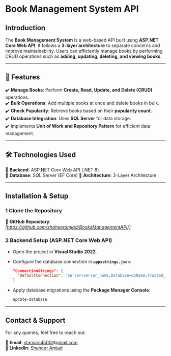 # **Book Management System API**  

## **Introduction**  
The **Book Management System** is a web-based API built using **ASP.NET Core Web API**. It follows a **3-layer architecture** to separate concerns and improve maintainability. Users can efficiently manage books by performing CRUD operations such as **adding, updating, deleting, and viewing books**.  

---

## **🚀 Features**    
✔️ **Manage Books**: Perform **Create, Read, Update, and Delete (CRUD)** operations.  
✔️ **Bulk Operations**: Add multiple books at once and delete books in bulk.  
✔️ **Check Popularity**: Retrieve books based on their **popularity count**.  
✔️ **Database Integration**: Uses **SQL Server** for data storage.  
✔️ Implements **Unit of Work and Repository Pattern** for efficient data management.  

---

## **🛠️ Technologies Used**  
🔹 **Backend**: ASP.NET Core Web API (.NET 8)  
🔹 **Database**: SQL Server (EF Core)
🔹 **Architecture**: 3-Layer Architecture  

---

## **Installation & Setup**  

### **1️ Clone the Repository**  
🔗 **GitHub Repository**: *[https://github.com/shaheeramjad/BooksManagementAPI/]*  

### **2️ Backend Setup (ASP.NET Core Web API)**  
- Open the project in **Visual Studio 2022**.  
- Configure the database connection in **`appsettings.json`**:  

  ```json
  "ConnectionStrings": {
    "DefaultConnection": "Server=server_name;Database=dbName;Trusted_Connection=True;TrustServerCertificate=True;MultipleActiveResultSets=true"
  }
  ```
- Apply database migrations using the **Package Manager Console**:  
  ```sh
  update-database
  ```  

---

## **Contact & Support**  
For any queries, feel free to reach out:  

📩 **Email**: stansari4500@gmail.com  
🔗 **LinkedIn**: [Shaheer Amjad](https://www.linkedin.com/in/shaheer-amjad-software-engineer/)  
